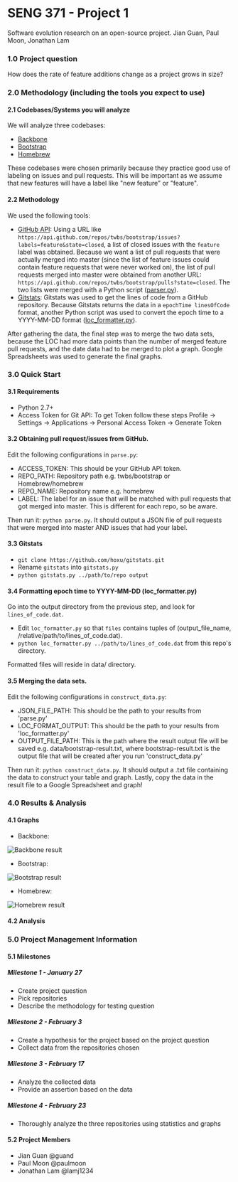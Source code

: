 # SENG 371 - Project 1
Software evolution research on an open-source project.
Jian Guan, Paul Moon, Jonathan Lam

### 1.0 Project question
How does the rate of feature additions change as a project grows in size?

### 2.0 Methodology (including the tools you expect to use)
#### 2.1  Codebases/Systems you will analyze
We will analyze three codebases:
- [Backbone](https://github.com/jashkenas/backbone)
- [Bootstrap](https://github.com/twbs/bootstrap)
- [Homebrew](https://github.com/Homebrew/homebrew)

These codebases were chosen primarily because they practice good use of labeling on issues and pull requests. This will be important as we assume that new features will have a label like "new feature" or "feature".

#### 2.2  Methodology
We used the following tools:
- [GitHub API](https://developer.github.com/v3/): Using a URL like `https://api.github.com/repos/twbs/bootstrap/issues?labels=feature&state=closed`, a list of closed issues with the `feature` label was obtained. Because we want a list of pull requests that were actually merged into master (since the list of feature issues could contain feature requests that were never worked on), the list of pull requests merged into master were obtained from another URL: `https://api.github.com/repos/twbs/bootstrap/pulls?state=closed`. The two lists were merged with a Python script ([parser.py](https://github.com/guand/seng371-project1/blob/master/parse.py)).
- [Gitstats](http://gitstats.sourceforge.net/): Gitstats was used to get the lines of code from a GitHub repository. Because Gitstats returns the data in a `epochTime linesOfCode` format, another Python script was used to convert the epoch time to a YYYY-MM-DD format ([loc_formatter.py](https://github.com/guand/seng371-project1/blob/master/loc_formatter.py)).

After gathering the data, the final step was to merge the two data sets, because the LOC had more data points than the number of merged feature pull requests, and the date data had to be merged to plot a graph. Google Spreadsheets was used to generate the final graphs.

### 3.0 Quick Start
#### 3.1 Requirements
- Python 2.7+ 
- Access Token for Git API: To get Token follow these steps Profile -> Settings -> Applications -> Personal Access Token -> Generate Token

#### 3.2  Obtaining pull request/issues from GitHub.
Edit the following configurations in `parse.py`:
- ACCESS_TOKEN: This should be your GitHub API token.
- REPO_PATH: Repository path e.g. twbs/bootstrap or Homebrew/homebrew
- REPO_NAME: Repository name e.g. homebrew
- LABEL: The label for an issue that will be matched with pull requests that got merged into master. This is different for each repo, so be aware.

Then run it: `python parse.py`. It should output a JSON file of pull requests that were merged into master AND issues that had your label.

#### 3.3  Gitstats
- `git clone https://github.com/hoxu/gitstats.git`
- Rename `gitstats` into `gitstats.py`
- `python gitstats.py ../path/to/repo output`

#### 3.4  Formatting epoch time to YYYY-MM-DD (loc_formatter.py)
Go into the output directory from the previous step, and look for `lines_of_code.dat`.
- Edit `loc_formatter.py` so that `files` contains tuples of (output_file_name, /relative/path/to/lines_of_code.dat).
- `python loc_formatter.py ../path/to/lines_of_code.dat` from this repo's directory.

Formatted files will reside in data/ directory.

#### 3.5  Merging the data sets.
Edit the following configurations in `construct_data.py`:
- JSON_FILE_PATH: This should be the path to your results from 'parse.py'
- LOC_FORMAT_OUTPUT: This should be the path to your results from 'loc_formatter.py'
- OUTPUT_FILE_PATH: This is the path where the result output file will be saved e.g. data/bootstrap-result.txt, where bootstrap-result.txt is the output file that will be created after you run 'construct_data.py'

Then run it: `python construct_data.py`. It should output a .txt file containing the data to construct your table and graph.
Lastly, copy the data in the result file to a Google Spreadsheet and graph!

### 4.0 Results & Analysis
#### 4.1  Graphs
- Backbone:

![Backbone result](https://cloud.githubusercontent.com/assets/5192167/6324839/8bb51596-baf4-11e4-8001-6b35f8692dcf.png)

- Bootstrap:

![Bootstrap result](https://cloud.githubusercontent.com/assets/5192167/6324837/880d2dca-baf4-11e4-9e8a-09fc7334cf3c.png)

- Homebrew:

![Homebrew result](https://cloud.githubusercontent.com/assets/5192167/6324840/8e296ee4-baf4-11e4-91f8-e45325d61dc5.png)

#### 4.2  Analysis




### 5.0 Project Management Information
#### 5.1  Milestones
##### Milestone 1 - January 27
- Create project question
- Pick repositories
- Describe the methodology for testing question

##### Milestone 2 - February 3
- Create a hypothesis for the project based on the project question
- Collect data from the repositories chosen

##### Milestone 3 - February 17
- Analyze the collected data
- Provide an assertion based on the data

##### Milestone 4 - February 23
- Thoroughly analyze the three repositories using statistics and graphs

#### 5.2  Project Members
- Jian Guan @guand
- Paul Moon @paulmoon
- Jonathan Lam @lamj1234
